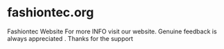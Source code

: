 # fashiontec.org
Fashiontec Website
For more INFO visit our website.
Genuine feedback is always appreciated .
Thanks for the support
